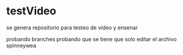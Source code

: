 # testVideo
se genera repositorio para testeo de video y ensenar

probando branches
probando que se tiene que solo editar el archivo spinneywea
